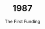 ---
published: true
layout: "post"
title: "1987"
timeline: "false"
teaserText: "Alan Herbert, former Chair of the Board of Directors speaks to funding AIDS Vancouver in a time of crisis."
subtitle: "The First Funding"
video: "http://player.vimeo.com/video/71472011"
teaserImg: "1987-teaser.jpg"
featureImg: "1987-feature.jpg"

statistics:
- stat: "1011"
  desc: "Canadians diagnosed with AIDS."
  link: "http://www.cdnaids.ca/canadianaidssocietymilestones"
  type: "webpage"

- stat: "524"
  desc: "HIV/AIDS deaths in Canada."
  link: "http://www.phac-aspc.gc.ca/aids-sida/publication/survreport/2009/dec/9-eng.php"
  type: "webpage"

- stat: "1,920"
  desc: "panels of the AIDS quilt is displayed on the US National Mall."
  link: "http://www.aidsquilt.org/about/the-aids-memorial-quilt"
  type: "webpage"

global:
- item: "AZT is approved by the US FDA for use in HIV/AIDS treatment, but remains widely unavailable in developing countries, especially in Africa were the need is greatest."
  link: "http://www.fda.gov/ForConsumers/ByAudience/ForPatientAdvocates/HIVandAIDSActivities/ucm151074.htm"
  type: "webpage"

- item: "US immigration bans people with HIV/AIDS."
  link: "http://www.pbs.org/newshour/updates/politics/july-dec09/travel_10-30.html"
  type: "webpage"

- item: "'And the Band Played On' written by Randy Shilts, is published."
  link: "http://en.wikipedia.org/wiki/And_the_Band_Played_On"
  type: "webpage"

- item: "U.S. President Ronald Reagan for the first time publicly uses the word AIDS, five years after its discovery."
  link: "https://www.youtube.com/watch?v=Sxz9M36LjYY"
  type: "video"

- item: "FDA begins stricter testing to prove efficacy of condom usage in the prevention of STIs and HIV/AIDS.  "
  link: "http://www.cdc.gov/mmwr/preview/mmwrhtml/00001053.htm?mobile=nocontent"
  type: "webpage"

- item: "AZT costs $10,000 per year, the most expensive drug in history."
  link: "http://www.nytimes.com/1989/08/28/opinion/azt-s-inhuman-cost.html"
  type: "webpage"

- item: "Needle exchange programs are piloted for the first time in the UK."
  link: "http://www.compasscoventry.org.uk/"
  type: "webpage"

- item: "A controversial TV commercial in Australia airs."
  link: "http://www.youtube.com/watch?v=U219eUIZ7Qo"
  type: "video"

national:
- item: "AZT becomes legally accessible in Canada."
  link: "http://www.cbc.ca/archives/categories/health/public-health/the-early-years-of-the-aids-crisis/clinical-trials-of-azt-begin-in-canada.html"
  type: "webpage"

- item: "The Toronto People with AIDS Foundation (TPWAF) is formed."
  link: "http://www.pwatoronto.org/english/main.php"
  type: "webpage"

- item: "16 out of their 20 staff members from Toronto People With AIDS Foundation tragically pass away."
  link: "http://www.pwatoronto.org/english/pdfs/PWA%20Annual%20Report%202012.pdf"
  type: "pdf"

year:
- item: "The Simpsons cartoon first appears as a series of shorts on The Tracey Ullman Show."
  link: "http://www.thesimpsons.com/#/about"
  type: "video"

- item: "Canada introduces the one dollar coin, nicknamed the 'Loonie.'"
  link: "http://www.cbc.ca/archives/categories/economy-business/banks/banks-general/introducing-the-loonie.html"
  type: "webpage"

- item: "New Zealand creates the Nuclear Free Zone, Disarmament, and Arms Control Act, a first worldwide."
  link: "http://www.legislation.govt.nz/act/public/1987/0086/latest/DLM115116.html"
  type: "webpage"

local:

- item: "AIDS Vancouver’s first Executive Director, Bob Tivey is fired for statements he made without AIDS Vancouver’s board’s sanctioning."
  link: "/media/1987-Bob-Tivey-Packs-it.jpg"
  type: "image"

- item: "The provincial government introduces Bill 34, a legislation that calls for quarantining of people with AIDS. 'Quarantine Plan for AIDS'."
  link: "/media/1987-Quarantine-plan-for-AIDS.jpg"
  type: "image"

- item: "The Coalition for Responsible Health Legislation holds a demonstration in protest of Bill 34."

- item: "Kevin Brown attends the 3rd annual International Conference on AIDS. This marks the first time a person with AIDS participated in this conference."
  link: "http://www.positivelivingbc.org/files/bcpwa/articles/bcpwa-history-long.pdf"
  type: "pdf"

- item: "McLaren Housing is founded, providing affordable housing for those affected by HIV/AIDS."
  link: "http://www.mclarenhousing.com/index.php?option=com_content&view=article&id=46&Itemid=53"
  type: "webpage"
---